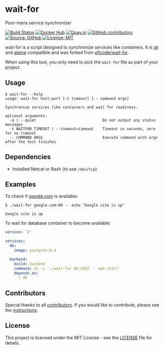 # wait-for

Poor-mans service synchronizer

[![Build Status](https://ci.thegeeklab.de/api/badges/thegeeklab/wait-for/status.svg)](https://ci.thegeeklab.de/repos/thegeeklab/wait-for)
[![Docker Hub](https://img.shields.io/badge/dockerhub-latest-blue.svg?logo=docker&logoColor=white)](https://hub.docker.com/r/thegeeklab/wait-for)
[![Quay.io](https://img.shields.io/badge/quay-latest-blue.svg?logo=docker&logoColor=white)](https://quay.io/repository/thegeeklab/wait-for)
[![GitHub contributors](https://img.shields.io/github/contributors/thegeeklab/wait-for)](https://github.com/thegeeklab/wait-for/graphs/contributors)
[![Source: GitHub](https://img.shields.io/badge/source-github-blue.svg?logo=github&logoColor=white)](https://github.com/thegeeklab/wait-for)
[![License: MIT](https://img.shields.io/github/license/thegeeklab/wait-for)](https://github.com/thegeeklab/wait-for/blob/main/LICENSE)

wait-for is a script designed to synchronize services like containers. It is [sh](https://en.wikipedia.org/wiki/Bourne_shell) and [alpine](https://alpinelinux.org/) compatible and was forked from [eficode/wait-for](https://github.com/eficode/wait-for).

When using this tool, you only need to pick the `wait-for` file as part of your project.

## Usage

```Shell
$ wait-for --help
usage: wait-for host:port [-t timeout] [-- command args]

Synchronize services like containers and wait for readiness.

optional arguments:
  -q | --quiet                              Do not output any status messages
  -t WAITFOR_TIMEOUT | --timeout=timeout    Timeout in seconds, zero for no timeout
  -- COMMAND ARGS                           Execute command with args after the test finishes
```

## Dependencies

- Installed Netcat or Bash (to use `/dev/tcp`)

## Examples

To check if [google.com](https://google.com) is available:

```Shell
$ ./wait-for google.com:80 -- echo "Google site is up"

Google site is up
```

To wait for database container to become available:

```Yaml
version: '2'

services:
  db:
    image: postgres:9.4

  backend:
    build: backend
    command: sh -c './wait-for db:5432 -- npm start'
    depends_on:
      - db
```

## Contributors

Special thanks to all [contributors](https://github.com/thegeeklab/wait-for/graphs/contributors). If you would like to contribute, please see the [instructions](https://github.com/thegeeklab/wait-for/blob/main/CONTRIBUTING.md).

## License

This project is licensed under the MIT License - see the [LICENSE](https://github.com/thegeeklab/wait-for/blob/main/LICENSE) file for details.

